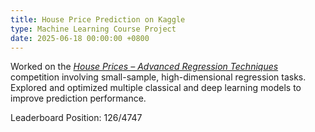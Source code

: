 ```yaml
---
title: House Price Prediction on Kaggle
type: Machine Learning Course Project
date: 2025-06-18 00:00:00 +0800
---
```


Worked on the [_House Prices – Advanced Regression Techniques_](https://www.kaggle.com/competitions/house-prices-advanced-regression-techniques/) competition involving small-sample, high-dimensional regression tasks. Explored and optimized multiple classical and deep learning models to improve prediction performance.

Leaderboard Position: 126/4747
